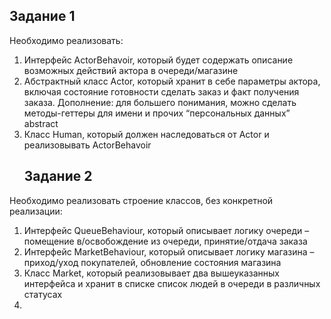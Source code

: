 ## Задание 1

Необходимо реализовать:
1. Интерфейс ActorBehavoir, который будет содержать описание возможных действий актора в очереди/магазине
2. Абстрактный класс Actor, который хранит в себе параметры актора, включая состояние готовности сделать заказ и факт получения заказа. Дополнение: для большего понимания, можно сделать методы-геттеры для имени и прочих “персональных данных” abstract
3. Класс Human, который должен наследоваться от Actor и реализовывать ActorBehavoir
   ## Задание 2
Необходимо реализовать строение классов, без конкретной реализации:
1. Интерфейс QueueBehaviour, который описывает логику очереди – помещение в/освобождение из очереди, принятие/отдача заказа
2. Интерфейс MarketBehaviour, который описывает логику магазина – приход/уход покупателей, обновление состояния магазина
3. Класс Market, который реализовывает два вышеуказанных интерфейса и хранит в списке список людей в очереди в различных статусах
4. 